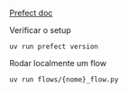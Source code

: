 [Prefect doc](https://docs.prefect.io/)

Verificar o setup

    uv run prefect version

Rodar localmente um flow

    uv run flows/{nome}_flow.py

